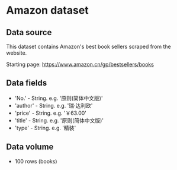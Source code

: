 # Amazon dataset

## Data source

This dataset contains Amazon's best book sellers scraped from the website.

Starting page: https://www.amazon.cn/gp/bestsellers/books

## Data fields

* 'No.' - String. e.g. '原则(简体中文版)'
* 'author' - String. e.g. '瑞·达利欧'
* 'price' - String. e.g. '￥63.00'
* 'title' - String. e.g. '原则(简体中文版)'
* 'type' - String. e.g. '精装'

## Data volume

* 100 rows (books)
